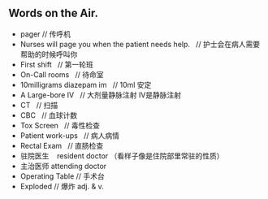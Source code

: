##  Words on the Air.

+ pager  // 传呼机
+ Nurses will page you when the patient needs help. &nbsp;&nbsp;// 护士会在病人需要帮助的时候呼叫你
+ First shift &nbsp;&nbsp;// 第一轮班
+ On-Call rooms &nbsp;&nbsp;// 待命室
+ 10milligrams diazepam  im &nbsp;&nbsp;// 10ml 安定
+ A Large-bore IV  &nbsp;&nbsp;// 大剂量静脉注射  IV是静脉注射
+  CT  &nbsp;&nbsp;// 扫描
+  CBC &nbsp;&nbsp;// 血球计数
+  Tox Screen &nbsp;&nbsp;// 毒性检查
+  Patient work-ups  &nbsp;&nbsp;// 病人病情
+  Rectal Exam &nbsp;&nbsp;// 直肠检查
+ 驻院医生  &nbsp;&nbsp; resident doctor （看样子像是住院部里常驻的性质）
+ 主治医师  attending doctor
+ Operating Table // 手术台
+ Exploded  // 爆炸 adj.  & v.


